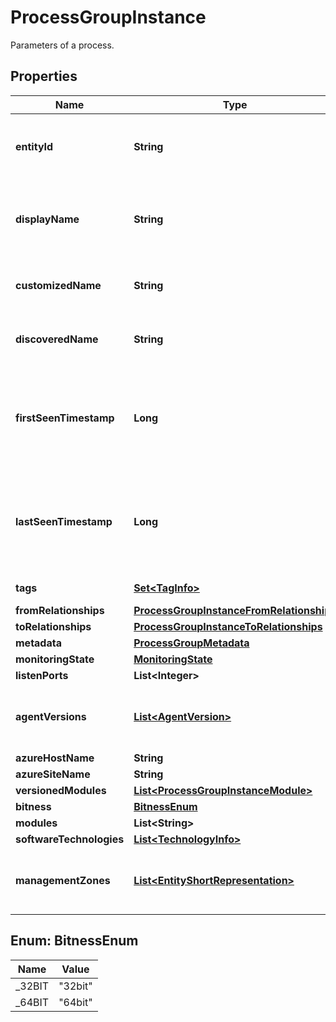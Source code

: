 

# ProcessGroupInstance

Parameters of a process.

## Properties

| Name | Type | Description | Notes |
|------------ | ------------- | ------------- | -------------|
|**entityId** | **String** | The Dynatrace entity ID of the required entity. |  [optional] |
|**displayName** | **String** | The name of the Dynatrace entity as displayed in the UI. |  [optional] |
|**customizedName** | **String** | The customized name of the entity |  [optional] |
|**discoveredName** | **String** | The discovered name of the entity |  [optional] |
|**firstSeenTimestamp** | **Long** | The timestamp of when the entity was first detected, in UTC milliseconds |  [optional] |
|**lastSeenTimestamp** | **Long** | The timestamp of when the entity was last detected, in UTC milliseconds |  [optional] |
|**tags** | [**Set&lt;TagInfo&gt;**](TagInfo.md) | The list of entity tags. |  [optional] |
|**fromRelationships** | [**ProcessGroupInstanceFromRelationships**](ProcessGroupInstanceFromRelationships.md) |  |  [optional] |
|**toRelationships** | [**ProcessGroupInstanceToRelationships**](ProcessGroupInstanceToRelationships.md) |  |  [optional] |
|**metadata** | [**ProcessGroupMetadata**](ProcessGroupMetadata.md) |  |  [optional] |
|**monitoringState** | [**MonitoringState**](MonitoringState.md) |  |  [optional] |
|**listenPorts** | **List&lt;Integer&gt;** |  |  [optional] |
|**agentVersions** | [**List&lt;AgentVersion&gt;**](AgentVersion.md) | Versions of OneAgents currently running on the entity. |  [optional] |
|**azureHostName** | **String** |  |  [optional] |
|**azureSiteName** | **String** |  |  [optional] |
|**versionedModules** | [**List&lt;ProcessGroupInstanceModule&gt;**](ProcessGroupInstanceModule.md) |  |  [optional] |
|**bitness** | [**BitnessEnum**](#BitnessEnum) |  |  [optional] |
|**modules** | **List&lt;String&gt;** |  |  [optional] |
|**softwareTechnologies** | [**List&lt;TechnologyInfo&gt;**](TechnologyInfo.md) |  |  [optional] |
|**managementZones** | [**List&lt;EntityShortRepresentation&gt;**](EntityShortRepresentation.md) | The management zones that the entity is part of. |  [optional] |



## Enum: BitnessEnum

| Name | Value |
|---- | -----|
| _32BIT | &quot;32bit&quot; |
| _64BIT | &quot;64bit&quot; |



